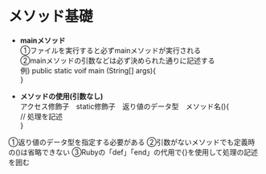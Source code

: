 # メソッド基礎

- **mainメソッド**  
  ①ファイルを実行すると必ずmainメソッドが実行される    
  ②mainメソッドの引数などは必ず決められた通りに記述する
  <br>
  例)
  public static voif main (String[] args){  
  }

- **メソッドの使用(引数なし)**  
  アクセス修飾子&emsp;static修飾子&emsp;返り値のデータ型&emsp;メソッド名(){  
  //  処理を記述  
  }

①返り値のデータ型を指定する必要がある
②引数がないメソッドでも定義時の()は省略できない
③Rubyの「def」「end」の代用で{}を使用して処理の記述を囲む
